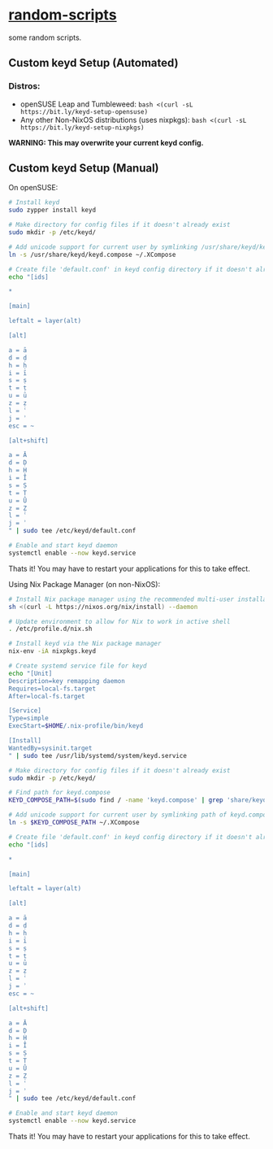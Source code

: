 
# [random-scripts](https://github.com/amjadodeh/random-scripts)

some random scripts. 

## Custom keyd Setup (Automated)

### Distros:

- openSUSE Leap and Tumbleweed: `bash <(curl -sL https://bit.ly/keyd-setup-opensuse)`
- Any other Non-NixOS distributions (uses nixpkgs): `bash <(curl -sL https://bit.ly/keyd-setup-nixpkgs)`

**WARNING: This may overwrite your current keyd config.**

## Custom keyd Setup (Manual)

On openSUSE:
```bash
# Install keyd
sudo zypper install keyd

# Make directory for config files if it doesn't already exist
sudo mkdir -p /etc/keyd/

# Add unicode support for current user by symlinking /usr/share/keyd/keyd.compose to ~/.XCompose
ln -s /usr/share/keyd/keyd.compose ~/.XCompose

# Create file 'default.conf' in keyd config directory if it doesn't already exist and write to that file
echo "[ids]

*

[main]

leftalt = layer(alt)

[alt]

a = ā
d = ḍ
h = ḥ
i = ī
s = ṣ
t = ṭ
u = ū
z = ẓ
l = ʿ
j = ʾ
esc = ~

[alt+shift]

a = Ā
d = Ḍ
h = Ḥ
i = Ī
s = Ṣ
t = Ṭ
u = Ū
z = Ẓ
l = ʿ
j = ʾ
" | sudo tee /etc/keyd/default.conf

# Enable and start keyd daemon
systemctl enable --now keyd.service
```
Thats it! You may have to restart your applications for this to take effect.

Using Nix Package Manager (on non-NixOS):
```bash
# Install Nix package manager using the recommended multi-user installation script (assuming its not already installed)
sh <(curl -L https://nixos.org/nix/install) --daemon

# Update environment to allow for Nix to work in active shell
. /etc/profile.d/nix.sh

# Install keyd via the Nix package manager
nix-env -iA nixpkgs.keyd

# Create systemd service file for keyd
echo "[Unit]
Description=key remapping daemon
Requires=local-fs.target
After=local-fs.target

[Service]
Type=simple
ExecStart=$HOME/.nix-profile/bin/keyd

[Install]
WantedBy=sysinit.target
" | sudo tee /usr/lib/systemd/system/keyd.service

# Make directory for config files if it doesn't already exist
sudo mkdir -p /etc/keyd/

# Find path for keyd.compose
KEYD_COMPOSE_PATH=$(sudo find / -name 'keyd.compose' | grep 'share/keyd/keyd.compose')

# Add unicode support for current user by symlinking path of keyd.compose to ~/.XCompose
ln -s $KEYD_COMPOSE_PATH ~/.XCompose

# Create file 'default.conf' in keyd config directory if it doesn't already exist and write to that file
echo "[ids]

*

[main]

leftalt = layer(alt)

[alt]

a = ā
d = ḍ
h = ḥ
i = ī
s = ṣ
t = ṭ
u = ū
z = ẓ
l = ʿ
j = ʾ
esc = ~

[alt+shift]

a = Ā
d = Ḍ
h = Ḥ
i = Ī
s = Ṣ
t = Ṭ
u = Ū
z = Ẓ
l = ʿ
j = ʾ
" | sudo tee /etc/keyd/default.conf

# Enable and start keyd daemon
systemctl enable --now keyd.service
```
Thats it! You may have to restart your applications for this to take effect.

